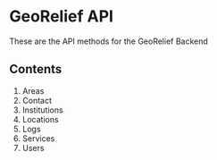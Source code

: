 # GeoRelief API
These are the API methods for the GeoRelief Backend

## Contents
1. Areas
2. Contact
3. Institutions
4. Locations
5. Logs
6. Services
7. Users